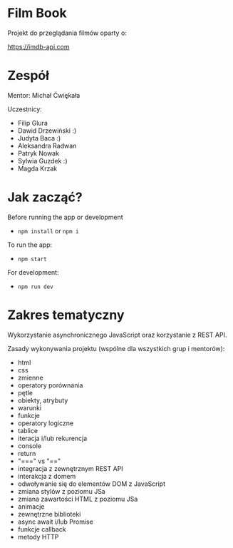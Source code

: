 # Film Book

Projekt do przeglądania filmów oparty o:

https://imdb-api.com

# Zespół

Mentor: Michał Ćwiękała

Uczestnicy:

- Filip Glura
- Dawid Drzewiński :)
- Judyta Baca :)
- Aleksandra Radwan
- Patryk Nowak
- Sylwia Guzdek :)
- Magda Krzak

# Jak zacząć?

Before running the app or development

- `npm install` or `npm i`

To run the app:

- `npm start`

For development:

- `npm run dev`

# Zakres tematyczny

Wykorzystanie asynchronicznego JavaScript oraz korzystanie z REST API.

Zasady wykonywania projektu (wspólne dla wszystkich grup i mentorów):

- html
- css
- zmienne
- operatory porównania
- pętle
- obiekty, atrybuty
- warunki
- funkcje
- operatory logiczne
- tablice
- iteracja i/lub rekurencja
- console
- return
- "===" vs "=="
- integracja z zewnętrznym REST API
- interakcja z domem
- odwoływanie się do elementów DOM z JavaScript
- zmiana stylów z poziomu JSa
- zmiana zawartości HTML z poziomu JSa
- animacje
- zewnętrzne biblioteki
- async await i/lub Promise
- funkcje callback
- metody HTTP
